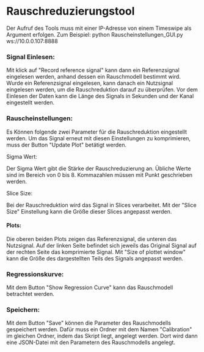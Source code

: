 # Rauschreduzierungstool
 
 Der Aufruf des Tools muss mit einer IP-Adresse von einem Timeswipe als Argument erfolgen. Zum Beispiel: python Rauscheinstellungen_GUI.py ws://10.0.0.107:8888
 
 ### Signal Einlesen: 
 
 Mit klick auf "Record reference signal" kann dann ein Referenzsignal eingelesen werden, anhand dessen ein Rauschmodell bestimmt wird. Wurde ein Referenzsignal eingelesen, kann danach ein Nutzsignal eingelesen werden, um die Rauschreduktion darauf zu überprüfen. Vor dem Einlesen der Daten kann die Länge des Signals in Sekunden und der Kanal eingestellt werden.
 
 ### Rauscheinstellungen:
 
 Es Können folgende zwei Parameter für die Rauschreduktion eingestellt werden. Um das Signal erneut mit diesen Einstellungen zu komprimieren, muss der Button "Update Plot" betätigt werden.
 
 Sigma Wert:
 
 Der Sigma Wert gibt die Stärke der Rauschreduzierung an. Übliche Werte sind im Bereich von 0 bis 8. Kommazahlen müssen mit Punkt geschrieben werden.
 
 Slice Size:
 
 Bei der Rauschreduktion wird das Signal in Slices verarbeitet. Mit der "Slice Size" Einstellung kann die Größe dieser Slices angepasst werden.
 
#### Plots:
 
 Die oberen beiden Plots zeigen das Referenzsignal, die unteren das Nutzsignal. Auf der linken Seite befindet sich jeweils das Original Signal auf der rechten Seite das komprimierte Signal. Mit "Size of plottet window" kann die Größe des dargestellten Teils des Signals angepasst werden.
 
### Regressionskurve:
 
 Mit dem Button "Show Regression Curve" kann das Rauschmodell betrachtet werden.
 
### Speichern:
 
 Mit dem Button "Save" können die Parameter des Rauschmodells gespeichert werden. Dafür muss ein Ordner mit dem Namen "Calibration" im gleichen Ordner, indem das Skript liegt, angelegt werden. Dort wird dann eine JSON-Datei mit den Parametern des Rauschmodells angelegt.
